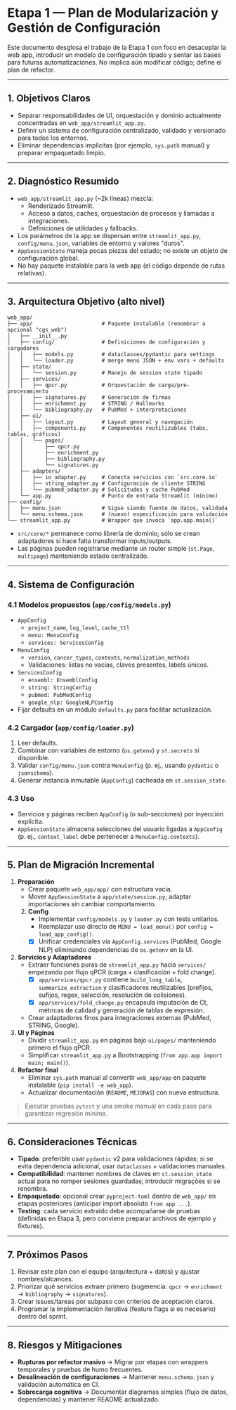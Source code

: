 # Etapa 1 — Plan de Modularización y Gestión de Configuración

Este documento desglosa el trabajo de la Etapa 1 con foco en desacoplar la web app, introducir un modelo de configuración tipado y sentar las bases para futuras automatizaciones. No implica aún modificar código; define el plan de refactor.

---

## 1. Objetivos Claros
- Separar responsabilidades de UI, orquestación y dominio actualmente concentradas en `web_app/streamlit_app.py`.
- Definir un sistema de configuración centralizado, validado y versionado para todos los entornos.
- Eliminar dependencias implícitas (por ejemplo, `sys.path` manual) y preparar empaquetado limpio.

---

## 2. Diagnóstico Resumido
- `web_app/streamlit_app.py` (~2k líneas) mezcla:
  - Renderizado Streamlit.
  - Acceso a datos, caches, orquestación de procesos y llamadas a integraciones.
  - Definiciones de utilidades y fallbacks.
- Los parámetros de la app se dispersan entre `streamlit_app.py`, `config/menu.json`, variables de entorno y valores "duros".
- `AppSessionState` maneja pocas piezas del estado; no existe un objeto de configuración global.
- No hay paquete instalable para la web app (el código depende de rutas relativas).

---

## 3. Arquitectura Objetivo (alto nivel)

```
web_app/
├── app/                      # Paquete instalable (renombrar a opcional "cgs_web")
│   ├── __init__.py
│   ├── config/               # Definiciones de configuración y cargadores
│   │   ├── models.py         # dataclasses/pydantic para settings
│   │   └── loader.py         # merge menú JSON + env vars + defaults
│   ├── state/
│   │   └── session.py        # Manejo de session state tipado
│   ├── services/
│   │   ├── qpcr.py           # Orquestación de carga/pre-procesamiento
│   │   ├── signatures.py     # Generación de firmas
│   │   ├── enrichment.py     # STRING / Hallmarks
│   │   └── bibliography.py   # PubMed + interpretaciones
│   ├── ui/
│   │   ├── layout.py         # Layout general y navegación
│   │   ├── components.py     # Componentes reutilizables (tabs, tablas, gráficos)
│   │   └── pages/
│   │       ├── qpcr.py
│   │       ├── enrichment.py
│   │       ├── bibliography.py
│   │       └── signatures.py
│   ├── adapters/
│   │   ├── io_adapter.py     # Conecta servicios con `src.core.io`
│   │   ├── string_adapter.py # Configuración de cliente STRING
│   │   └── pubmed_adapter.py # Solicitudes y cache PubMed
│   └── app.py                # Punto de entrada Streamlit (mínimo)
├── config/
│   ├── menu.json             # Sigue siendo fuente de datos, validada
│   └── menu.schema.json      # (nuevo) especificación para validación
└── streamlit_app.py          # Wrapper que invoca `app.app.main()`
```

- `src/core/*` permanece como librería de dominio; sólo se crean adaptadores si hace falta transformar inputs/outputs.
- Las páginas pueden registrarse mediante un router simple (`st.Page`, `multipage`) manteniendo estado centralizado.

---

## 4. Sistema de Configuración

### 4.1 Modelos propuestos (`app/config/models.py`)
- `AppConfig`
  - `project_name`, `log_level`, `cache_ttl`
  - `menu: MenuConfig`
  - `services: ServicesConfig`
- `MenuConfig`
  - `version`, `cancer_types`, `contexts`, `normalization_methods`
  - Validaciones: listas no vacías, claves presentes, labels únicos.
- `ServicesConfig`
  - `ensembl: EnsemblConfig`
  - `string: StringConfig`
  - `pubmed: PubMedConfig`
  - `google_nlp: GoogleNLPConfig`
- Fijar defaults en un módulo `defaults.py` para facilitar actualización.

### 4.2 Cargador (`app/config/loader.py`)
1. Leer defaults.
2. Combinar con variables de entorno (`os.getenv`) y `st.secrets` si disponible.
3. Validar `config/menu.json` contra `MenuConfig` (p. ej., usando `pydantic` o `jsonschema`).
4. Generar instancia inmutable (`AppConfig`) cacheada en `st.session_state`.

### 4.3 Uso
- Servicios y páginas reciben `AppConfig` (o sub-secciones) por inyección explícita.
- `AppSessionState` almacena selecciones del usuario ligadas a `AppConfig` (p. ej., `context_label` debe pertenecer a `MenuConfig.contexts`).

---

## 5. Plan de Migración Incremental

1. **Preparación**
   - Crear paquete `web_app/app/` con estructura vacía.
   - Mover `AppSessionState` a `app/state/session.py`; adaptar importaciones sin cambiar comportamiento.
   2. **Config**
      - Implementar `config/models.py` y `loader.py` con tests unitarios.
      - Reemplazar uso directo de `MENU = load_menu()` por `config = load_app_config()`.
      - [x] Unificar credenciales vía `AppConfig.services` (PubMed, Google NLP) eliminando dependencias de `os.getenv` en la UI.
3. **Servicios y Adaptadores**
   - Extraer funciones puras de `streamlit_app.py` hacia `services/` empezando por flujo qPCR (carga + clasificación + fold change).
     - [x] `app/services/qpcr.py` contiene `build_long_table`, `summarize_extraction` y clasificadores reutilizables (prefijos, sufijos, regex, selección, resolución de colisiones).
     - [x] `app/services/fold_change.py` encapsula imputación de Ct, métricas de calidad y generación de tablas de expresión.
   - Crear adaptadores finos para integraciones externas (PubMed, STRING, Google).
4. **UI y Páginas**
   - Dividir `streamlit_app.py` en páginas bajo `ui/pages/` manteniendo primero el flujo qPCR.
   - Simplificar `streamlit_app.py` a Bootstrapping (`from app.app import main; main()`).
5. **Refactor final**
   - Eliminar `sys.path` manual al convertir `web_app/app` en paquete instalable (`pip install -e web_app`).
   - Actualizar documentación (`README`, `MEJORAS`) con nueva estructura.

> Ejecutar pruebas `pytest` y una smoke manual en cada paso para garantizar regresión mínima.

---

## 6. Consideraciones Técnicas
- **Tipado**: preferible usar `pydantic` v2 para validaciones rápidas; si se evita dependencia adicional, usar `dataclasses` + validaciones manuales.
- **Compatibilidad**: mantener nombres de claves en `st.session_state` actual para no romper sesiones guardadas; introducir migrações si se renombra.
- **Empaquetado**: opcional crear `pyproject.toml` dentro de `web_app/` en etapas posteriores (anticipar import absoluto `from app ...`).
- **Testing**: cada servicio extraído debe acompañarse de pruebas (definidas en Etapa 3, pero conviene preparar archivos de ejemplo y fixtures).

---

## 7. Próximos Pasos
1. Revisar este plan con el equipo (arquitectura + datos) y ajustar nombres/alcances.
2. Priorizar qué servicios extraer primero (sugerencia: `qpcr` → `enrichment` → `bibliography` → `signatures`).
3. Crear issues/tareas por subpaso con criterios de aceptación claros.
4. Programar la implementación iterativa (feature flags si es necesario) dentro del sprint.

---

## 8. Riesgos y Mitigaciones
- **Rupturas por refactor masivo** → Migrar por etapas con wrappers temporales y pruebas de humo frecuentes.
- **Desalineación de configuraciones** → Mantener `menu.schema.json` y validación automática en CI.
- **Sobrecarga cognitiva** → Documentar diagramas simples (flujo de datos, dependencias) y mantener README actualizado.
